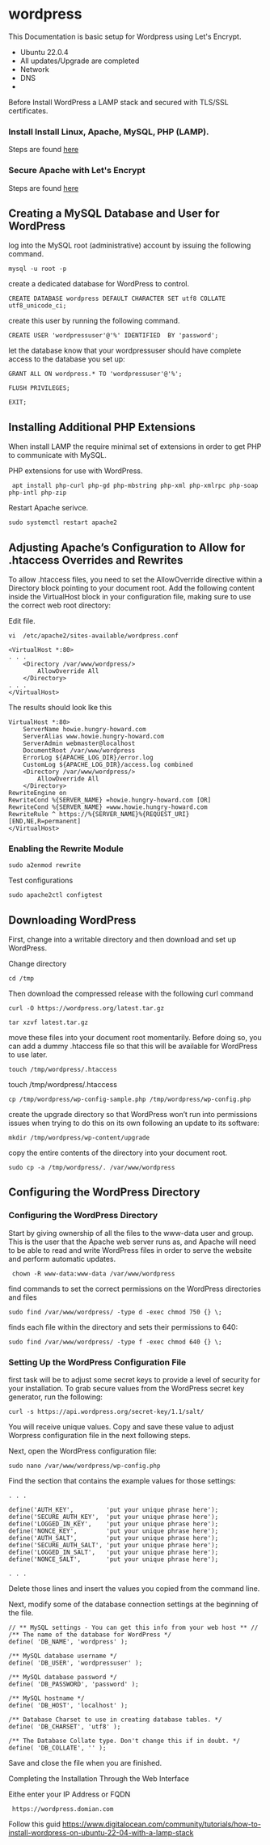 # wordpress

This Documentation is basic setup for Wordpress using Let's Encrypt. 

* Ubuntu 22.0.4
* All updates/Upgrade are completed
* Network
* DNS
* 

Before Install WordPress a LAMP stack and secured with TLS/SSL certificates.

### Install Install Linux, Apache, MySQL, PHP (LAMP).

Steps are found [here](https://github.com/HungryHowies/wordpress/blob/b93e3dcff49dbe93bf39dc9dfaa9a1ff5b7f990b/lamp_setup.md)

### Secure Apache with Let's Encrypt

Steps are found [here](https://github.com/HungryHowies/wordpress/blob/6a573c7283b7b85ce81a91060fdc3a63c3011387/certificates_lets_encrypt.md)

## Creating a MySQL Database and User for WordPress

log into the MySQL root (administrative) account by issuing the following command.
```
mysql -u root -p
```
create a dedicated database for WordPress to control.
```
CREATE DATABASE wordpress DEFAULT CHARACTER SET utf8 COLLATE utf8_unicode_ci;
```
create this user by running the following command.
```
CREATE USER 'wordpressuser'@'%' IDENTIFIED  BY 'password';
```
let the database know that your wordpressuser should have complete access to the database you set up:
```
GRANT ALL ON wordpress.* TO 'wordpressuser'@'%';
```
```
FLUSH PRIVILEGES;
```
```
EXIT;
```
## Installing Additional PHP Extensions

When install LAMP the require minimal set of extensions in order to get PHP to communicate with MySQL. 

PHP extensions for use with WordPress.

```
 apt install php-curl php-gd php-mbstring php-xml php-xmlrpc php-soap php-intl php-zip
```

Restart  Apache serivce.

```
sudo systemctl restart apache2
```

##  Adjusting Apache’s Configuration to Allow for .htaccess Overrides and Rewrites

To allow .htaccess files, you need to set the AllowOverride directive within a Directory block pointing to your document root. Add the following content inside the VirtualHost block in your configuration file, making sure to use the correct web root directory:

Edit file.

```
vi  /etc/apache2/sites-available/wordpress.conf
```
```
<VirtualHost *:80>
. . .
    <Directory /var/www/wordpress/>
        AllowOverride All
    </Directory>
. . .
</VirtualHost>
```

The results should look lke this
```
VirtualHost *:80>
    ServerName howie.hungry-howard.com
    ServerAlias www.howie.hungry-howard.com
    ServerAdmin webmaster@localhost
    DocumentRoot /var/www/wordpress
    ErrorLog ${APACHE_LOG_DIR}/error.log
    CustomLog ${APACHE_LOG_DIR}/access.log combined
    <Directory /var/www/wordpress/>
        AllowOverride All
    </Directory>
RewriteEngine on
RewriteCond %{SERVER_NAME} =howie.hungry-howard.com [OR]
RewriteCond %{SERVER_NAME} =www.howie.hungry-howard.com
RewriteRule ^ https://%{SERVER_NAME}%{REQUEST_URI} [END,NE,R=permanent]
</VirtualHost>
```
### Enabling the Rewrite Module

```
sudo a2enmod rewrite
```
Test configurations
```
sudo apache2ctl configtest
```
## Downloading WordPress

First, change into a writable directory and then download and set up WordPress.

Change directory
```
cd /tmp
```
Then download the compressed release with the following curl command
```
curl -O https://wordpress.org/latest.tar.gz
```
```
tar xzvf latest.tar.gz
```
move these files into your document root momentarily. Before doing so, you can add a dummy .htaccess file so that this will be available for WordPress to use later.
```
touch /tmp/wordpress/.htaccess
```
touch /tmp/wordpress/.htaccess
```
cp /tmp/wordpress/wp-config-sample.php /tmp/wordpress/wp-config.php
```

create the upgrade directory so that WordPress won’t run into permissions issues when trying to do this on its own following an update to its software:
```
mkdir /tmp/wordpress/wp-content/upgrade
```
copy the entire contents of the directory into your document root.
```
sudo cp -a /tmp/wordpress/. /var/www/wordpress
```
## Configuring the WordPress Directory

### Configuring the WordPress Directory

Start by giving ownership of all the files to the www-data user and group. This is the user that the Apache web server runs as, and Apache will need to be able to read and write WordPress files in order to serve the website and perform automatic updates.
```
 chown -R www-data:www-data /var/www/wordpress
```
find commands to set the correct permissions on the WordPress directories and files
```
sudo find /var/www/wordpress/ -type d -exec chmod 750 {} \;
```
finds each file within the directory and sets their permissions to 640:
```
sudo find /var/www/wordpress/ -type f -exec chmod 640 {} \;
```
### Setting Up the WordPress Configuration File

first task will be to adjust some secret keys to provide a level of security for your installation.
To grab secure values from the WordPress secret key generator, run the following:

```
curl -s https://api.wordpress.org/secret-key/1.1/salt/
```
You will receive unique values. Copy and save these value to adjust  Worpress configuration file in the next following steps.

Next, open the WordPress configuration file:
```
sudo nano /var/www/wordpress/wp-config.php
```
Find the section that contains the example values for those settings:
```
. . .

define('AUTH_KEY',         'put your unique phrase here');
define('SECURE_AUTH_KEY',  'put your unique phrase here');
define('LOGGED_IN_KEY',    'put your unique phrase here');
define('NONCE_KEY',        'put your unique phrase here');
define('AUTH_SALT',        'put your unique phrase here');
define('SECURE_AUTH_SALT', 'put your unique phrase here');
define('LOGGED_IN_SALT',   'put your unique phrase here');
define('NONCE_SALT',       'put your unique phrase here');

. . .
```

Delete those lines and insert the values you copied from the command line.

Next, modify some of the database connection settings at the beginning of the file.

```
// ** MySQL settings - You can get this info from your web host ** //
/** The name of the database for WordPress */
define( 'DB_NAME', 'wordpress' );

/** MySQL database username */
define( 'DB_USER', 'wordpressuser' );

/** MySQL database password */
define( 'DB_PASSWORD', 'password' );

/** MySQL hostname */
define( 'DB_HOST', 'localhost' );

/** Database Charset to use in creating database tables. */
define( 'DB_CHARSET', 'utf8' );

/** The Database Collate type. Don't change this if in doubt. */
define( 'DB_COLLATE', '' );
```

Save and close the file when you are finished.

Completing the Installation Through the Web Interface

 Eithe enter your IP Address or FQDN
```
 https://wordpress.domian.com
 ```

Follow this guid
https://www.digitalocean.com/community/tutorials/how-to-install-wordpress-on-ubuntu-22-04-with-a-lamp-stack 

